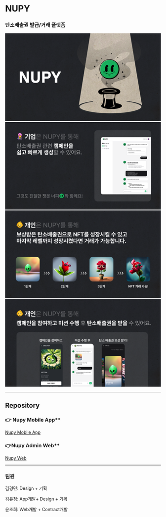 # NUPY

### 탄소배출권 발급/거래 플랫폼

<img src="./img/nupy1.png" alt="nupy1" style="zoom:67%;" />

<img src="./img/nupy2.png" alt="nupy2" style="zoom:67%;" />

<img src="./img/nupy3.png" alt="nupy3" style="zoom:67%;" />

<img src="./img/nupy4.png" alt="nupy4" style="zoom:67%;" />

--------

## Repository

### 👉 Nupy Mobile App**

[Nupy Mobile App](https://github.com/looktab-inc/SeoulWeb3App)

### 👉Nupy Admin Web**

[Nupy Web](https://github.com/looktab-inc/SeoulWeb3Admin)



--------------

### 팀원

김경민: Design + 기획 

김유정: App개발+ Design + 기획

윤초희: Web개발 + Contract개발

